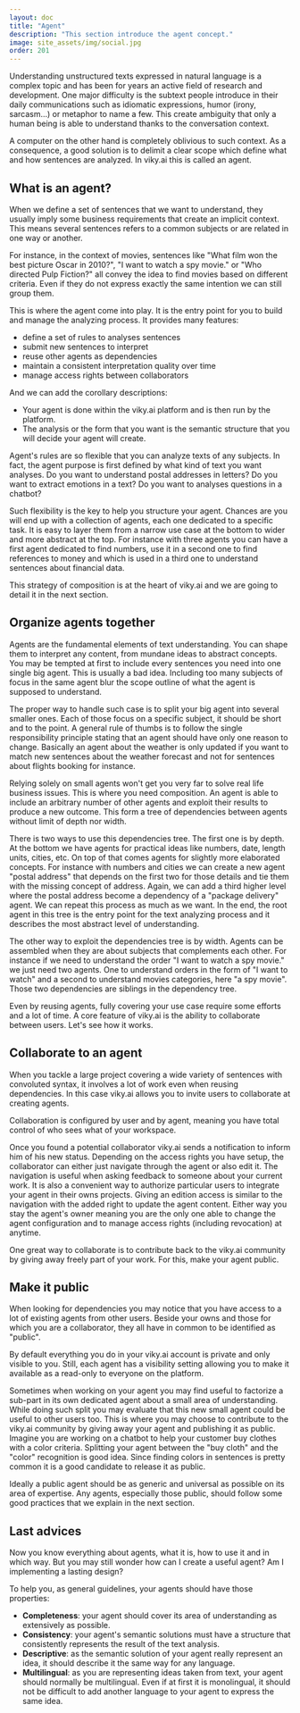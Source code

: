 ```yaml
---
layout: doc
title: "Agent"
description: "This section introduce the agent concept."
image: site_assets/img/social.jpg
order: 201
---
```


Understanding unstructured texts expressed in natural language is a complex topic and has been for years an active field of research and development.
One major difficulty is the subtext people introduce in their daily communications such as idiomatic expressions, humor (irony, sarcasm...) or metaphor to name a few. This create ambiguity that only a human being is able to understand thanks to the conversation context.

A computer on the other hand is completely oblivious to such context. As a consequence, a good solution is to delimit a clear scope which define what and how sentences are analyzed. In viky.ai this is called an agent.


## What is an agent?

When we define a set of sentences that we want to understand, they usually imply some business requirements that create an implicit context. This means several sentences refers to a common subjects or are related in one way or another.

For instance, in the context of movies, sentences like "What film won the best picture Oscar in 2010?", "I want to watch a spy movie." or "Who directed Pulp Fiction?" all convey the idea to find movies based on different criteria. Even if they do not express exactly the same intention we can still group them.

This is where the agent come into play. It is the entry point for you to build and manage the analyzing process. It provides many features:
* define a set of rules to analyses sentences
* submit new sentences to interpret
* reuse other agents as dependencies 
* maintain a consistent interpretation quality over time
* manage access rights between collaborators

And we can add the corollary descriptions:

* Your agent is done within the viky.ai platform and is then run by the platform.
* The analysis or the form that you want is the semantic structure that you will decide your agent will create.

Agent's rules are so flexible that you can analyze texts of any subjects. In fact, the agent purpose is first defined by what kind of text you want analyses. Do you want to understand postal addresses in letters? Do you want to extract emotions in a text? Do you want to analyses questions in a chatbot?

Such flexibility is the key to help you structure your agent. Chances are you will end up with a collection of agents, each one dedicated to a specific task. It is easy to layer them from a narrow use case at the bottom to wider and more abstract at the top. For instance with three agents you can have a first agent dedicated to find numbers, use it in a second one to find references to money and which is used in a third one to understand sentences about financial data.

This strategy of composition is at the heart of viky.ai and we are going to detail it in the next section. 


## Organize agents together

Agents are the fundamental elements of text understanding. You can shape them to interpret any content, from mundane ideas to abstract concepts.
You may be tempted at first to include every sentences you need into one single big agent. This is usually a bad idea. Including too many subjects of focus in the same agent blur the scope outline of what the agent is supposed to understand.

The proper way to handle such case is to split your big agent into several smaller ones. Each of those focus on a specific subject, it should be short and to the point. A general rule of thumbs is to follow the single responsibility principle stating that an agent should have only one reason to change. Basically an agent about the weather is only updated if you want to match new sentences about the weather forecast and not for sentences about flights booking for instance.

Relying solely on small agents won't get you very far to solve real life business issues. This is where you need composition. An agent is able to include an arbitrary number of other agents and exploit their results to produce a new outcome. This form a tree of dependencies between agents without limit of depth nor width.

There is two ways to use this dependencies tree. The first one is by depth. At the bottom we have agents for practical ideas like numbers, date, length units, cities, etc. On top of that comes agents for slightly more elaborated concepts. For instance with numbers and cities we can create a new agent "postal address" that depends on the first two for those details and tie them with the missing concept of address. Again, we can add a third higher level where the postal address become a dependency of a "package delivery" agent. We can repeat this process as much as we want. In the end, the root agent in this tree is the entry point for the text analyzing process and it describes the most abstract level of understanding.

The other way to exploit the dependencies tree is by width. Agents can be assembled when they are about subjects that complements each other. For instance if we need to understand the order "I want to watch a spy movie." we just need two agents. One to understand orders in the form of "I want to watch" and a second to understand movies categories, here "a spy movie". Those two dependencies are siblings in the dependency tree.

Even by reusing agents, fully covering your use case require some efforts and a lot of time. A core feature of viky.ai is the ability to collaborate between users. Let's see how it works.


## Collaborate to an agent

When you tackle a large project covering a wide variety of sentences with convoluted syntax, it involves a lot of work even when reusing dependencies. In this case viky.ai allows you to invite users to collaborate at creating agents.

Collaboration is configured by user and by agent, meaning you have total control of who sees what of your workspace.

Once you found a potential collaborator viky.ai sends a notification to inform him of his new status. Depending on the access rights you have setup, the collaborator can either just navigate through the agent or also edit it.
The navigation is useful when asking feedback to someone about your current work. It is also a convenient way to authorize particular users to integrate your agent in their owns projects.
Giving an edition access is similar to the navigation with the added right to update the agent content.
Either way you stay the agent's owner meaning you are the only one able to change the agent configuration and to manage access rights (including revocation) at anytime.

One great way to collaborate is to contribute back to the viky.ai community by giving away freely part of your work. For this, make your agent public.


## Make it public

When looking for dependencies you may notice that you have access to a lot of existing agents from other users. Beside your owns and those for which you are a collaborator, they all have in common to be identified as "public".

By default everything you do in your viky.ai account is private and only visible to you. Still, each agent has a visibility setting allowing you to make it available as a read-only to everyone on the platform.

Sometimes when working on your agent you may find useful to factorize a sub-part in its own dedicated agent about a small area of understanding. While doing such split you may evaluate that this new small agent could be useful to other users too. This is where you may choose to contribute to the viky.ai community by giving away your agent and publishing it as public. Imagine you are working on a chatbot to help your customer buy clothes with a color criteria. Splitting your agent between the "buy cloth" and the "color" recognition is good idea. Since finding colors in sentences is pretty common it is a good candidate to release it as public.

Ideally a public agent should be as generic and universal as possible on its area of expertise. Any agents, especially those public, should follow some good practices that we explain in the next section.


## Last advices

Now you know everything about agents, what it is, how to use it and in which way. But you may still wonder how can I create a useful agent? Am I implementing a lasting design?

To help you, as general guidelines, your agents should have those properties:

* **Completeness**: your agent should cover its area of understanding as extensively as possible.
* **Consistency**: your agent's semantic solutions must have a structure that consistently represents the result of the text analysis.
* **Descriptive**: as the semantic solution of your agent really represent an idea, it should describe it the same way for any language.
* **Multilingual**: as you are representing ideas taken from text, your agent should normally be multilingual. Even if at first it is monolingual, it should not be difficult to add another language to your agent to express the same idea.
